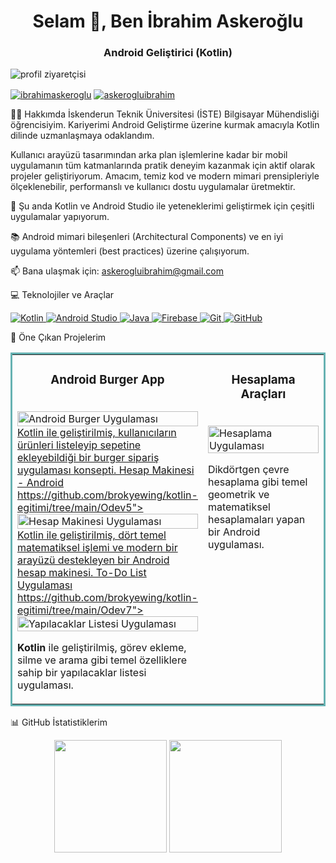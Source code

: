 <h1 align="center">Selam 👋, Ben İbrahim Askeroğlu</h1>
<h3 align="center">Android Geliştirici (Kotlin)</h3>

<!-- Ziyaretçi Sayacı -->

<p align="left">
<img src="https://komarev.com/ghpvc/?username=brokyewing&label=Profil%20Ziyaretçisi&color=0e75b6&style=flat" alt="profil ziyaretçisi" />
</p>

<!-- Sosyal Medya Linkleri -->

<p align="left">
<a href="https://www.linkedin.com/in/ibrahimaskeroglu/" target="_blank"><img align="center" src="https://img.shields.io/badge/LinkedIn-0077B5?style=for-the-badge&logo=linkedin&logoColor=white" alt="ibrahimaskeroglu" /></a>
<a href="https://www.instagram.com/askerogluibrahim/" target="_blank"><img align="center" src="https://img.shields.io/badge/Instagram-E4405F?style=for-the-badge&logo=instagram&logoColor=white" alt="askerogluibrahim" /></a>
</p>

👨‍💻 Hakkımda
İskenderun Teknik Üniversitesi (İSTE) Bilgisayar Mühendisliği öğrencisiyim. Kariyerimi Android Geliştirme üzerine kurmak amacıyla Kotlin dilinde uzmanlaşmaya odaklandım.

Kullanıcı arayüzü tasarımından arka plan işlemlerine kadar bir mobil uygulamanın tüm katmanlarında pratik deneyim kazanmak için aktif olarak projeler geliştiriyorum. Amacım, temiz kod ve modern mimari prensipleriyle ölçeklenebilir, performanslı ve kullanıcı dostu uygulamalar üretmektir.

📱 Şu anda Kotlin ve Android Studio ile yeteneklerimi geliştirmek için çeşitli uygulamalar yapıyorum.

📚 Android mimari bileşenleri (Architectural Components) ve en iyi uygulama yöntemleri (best practices) üzerine çalışıyorum.

📫 Bana ulaşmak için: askerogluibrahim@gmail.com

💻 Teknolojiler ve Araçlar
<p align="left">
<a href="https://kotlinlang.org" target="_blank" rel="noreferrer">
<img src="https://img.shields.io/badge/Kotlin-7F52FF?style=for-the-badge&logo=kotlin&logoColor=white" alt="Kotlin"/>
</a>
<a href="https://developer.android.com/studio" target="_blank" rel="noreferrer">
<img src="https://img.shields.io/badge/Android%20Studio-3DDC84?style=for-the-badge&logo=android-studio&logoColor=white" alt="Android Studio"/>
</a>
<a href="https://www.java.com" target="_blank" rel="noreferrer">
<img src="https://img.shields.io/badge/Java-ED8B00?style=for-the-badge&logo=openjdk&logoColor=white" alt="Java"/>
</a>
<a href="https://firebase.google.com/" target="_blank" rel="noreferrer">
<img src="https://img.shields.io/badge/Firebase-FFCA28?style=for-the-badge&logo=firebase&logoColor=white" alt="Firebase"/>
</a>
<a href="https://git-scm.com/" target="_blank" rel="noreferrer">
<img src="https://img.shields.io/badge/GIT-E44C30?style=for-the-badge&logo=git&logoColor=white" alt="Git"/>
</a>
<a href="https://github.com" target="_blank" rel="noreferrer">
<img src="https://img.shields.io/badge/GitHub-100000?style=for-the-badge&logo=github&logoColor=white" alt="GitHub"/>
</a>
</p>

🚀 Öne Çıkan Projelerim
<table bordercolor="#66b2b2"> <tr> <td width="50%" valign="top"> <h3 align="center">Android Burger App</h3> <br /> <a target="_blank" href="https://github.com/brokyewing/kotlin-egitimi/tree/main/Bitirme"> <img src="https://placehold.co/600x400/FF5722/FFFFFF?text=Burger+Sipariş+App" width="100%" alt="Android Burger Uygulaması"/>  
 Kotlin ile geliştirilmiş, kullanıcıların ürünleri listeleyip sepetine ekleyebildiği bir burger sipariş uygulaması konsepti.   Hesap Makinesi - Android 
 https://github.com/brokyewing/kotlin-egitimi/tree/main/Odev5"> <img src="https://placehold.co/600x400/3DDC84/000000?text=Hesap+Makinesi" width="100%" alt="Hesap Makinesi Uygulaması"/>  
 Kotlin ile geliştirilmiş, dört temel matematiksel işlemi ve modern bir arayüzü destekleyen bir Android hesap makinesi.     To-Do List Uygulaması 
 https://github.com/brokyewing/kotlin-egitimi/tree/main/Odev7"> <img src="https://placehold.co/600x400/000000/FFFFFF?text=To-Do+List" width="100%" alt="Yapılacaklar Listesi Uygulaması"/> </a> <br /> <p><b>Kotlin</b> ile geliştirilmiş, görev ekleme, silme ve arama gibi temel özelliklere sahip bir yapılacaklar listesi uygulaması.</p> </td> <td width="50%" valign="top"> <h3 align="center">Hesaplama Araçları</h3> <br /> <a target="_blank" href="https://github.com/brokyewing/kotlin-egitimi/tree/main/odev1-2"> <img src="https://placehold.co/600x400/2196F3/FFFFFF?text=Hesaplama+Araçları" width="100%" alt="Hesaplama Uygulaması"/> </a> <br /> <p>Dikdörtgen çevre hesaplama gibi temel geometrik ve matematiksel hesaplamaları yapan bir Android uygulaması.</p> </td> </tr> </table>

📊 GitHub İstatistiklerim
<p align="center"> <img height="180em" src="https://github-readme-stats.vercel.app/api?username=brokyewing&show_icons=true&theme=dracula&include_all_commits=true&count_private=true"/> <img height="180em" src="https://github-readme-stats.vercel.app/api/top-langs/?username=brokyewing&layout=compact&langs_count=8&theme=dracula"/> </p>
